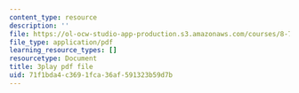```yaml
---
content_type: resource
description: ''
file: https://ol-ocw-studio-app-production.s3.amazonaws.com/courses/8-701-introduction-to-nuclear-and-particle-physics-fall-2020/71f1bda4c3691fca36af591323b59d7b_s-QcRrGppsk.pdf
file_type: application/pdf
learning_resource_types: []
resourcetype: Document
title: 3play pdf file
uid: 71f1bda4-c369-1fca-36af-591323b59d7b
---
```

